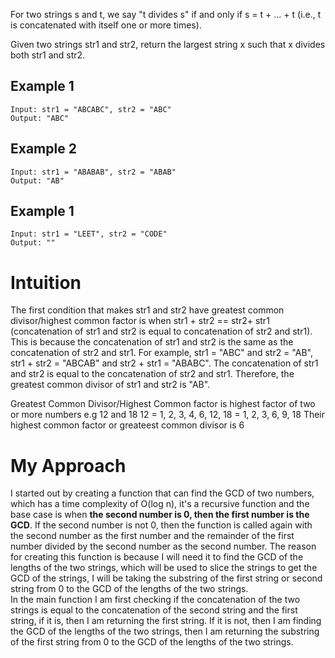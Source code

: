 For two strings s and t, we say "t divides s" if and only if s = t + ... + t (i.e., t is concatenated with itself one or more times).

Given two strings str1 and str2, return the largest string x such that x divides both str1 and str2.

## Example 1
```
Input: str1 = "ABCABC", str2 = "ABC"
Output: "ABC"
```
## Example 2
```
Input: str1 = "ABABAB", str2 = "ABAB"
Output: "AB"
```
## Example 1
```
Input: str1 = "LEET", str2 = "CODE"
Output: ""
```

# Intuition
The first condition that makes str1 and str2 have greatest common divisor/highest common factor is when str1 + str2 == str2+ str1 (concatenation of str1 and str2 is equal to concatenation of str2 and str1). This is because the concatenation of str1 and str2 is the same as the concatenation of str2 and str1. For example, str1 = "ABC" and str2 = "AB", str1 + str2 = "ABCAB" and str2 + str1 = "ABABC". The concatenation of str1 and str2 is equal to the concatenation of str2 and str1. Therefore, the greatest common divisor of str1 and str2 is "AB".

Greatest Common Divisor/Highest Common factor is highest factor of two or more numbers e.g 12 and 18
12 = 1, 2, 3, 4, 6, 12,
18 = 1, 2, 3, 6, 9, 18
Their highest common factor or greateest common divisor is 6

# My Approach
I started out by creating a function that can find the GCD of two numbers, which has a time complexity of O(log n), it's a recursive function and the base case is when **the second number is 0, then the first number is the GCD**. If the second number is not 0, then the function is called again with the second number as the first number and the remainder of the first number divided by the second number as the second number.
The reason for creating this function is because I will need it to find the GCD of the lengths of the two strings, which will be used to slice the strings to get the GCD of the strings, I will be taking the substring of the first string or second string from 0 to the GCD of the lengths of the two strings.
<br>
In the main function I am first checking if the concatenation of the two strings is equal to the concatenation of the second string and the first string, if it is, then I am returning the first string. If it is not, then I am finding the GCD of the lengths of the two strings, then I am returning the substring of the first string from 0 to the GCD of the lengths of the two strings.
